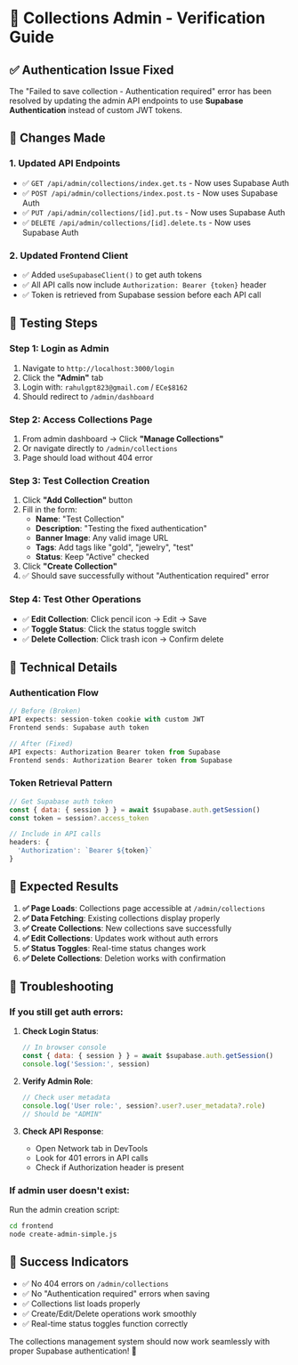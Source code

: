 # 🔧 Collections Admin - Verification Guide

## ✅ Authentication Issue Fixed

The "Failed to save collection - Authentication required" error has been resolved by updating the admin API endpoints to use **Supabase Authentication** instead of custom JWT tokens.

## 🔄 Changes Made

### 1. **Updated API Endpoints**
- ✅ `GET /api/admin/collections/index.get.ts` - Now uses Supabase Auth
- ✅ `POST /api/admin/collections/index.post.ts` - Now uses Supabase Auth  
- ✅ `PUT /api/admin/collections/[id].put.ts` - Now uses Supabase Auth
- ✅ `DELETE /api/admin/collections/[id].delete.ts` - Now uses Supabase Auth

### 2. **Updated Frontend Client**
- ✅ Added `useSupabaseClient()` to get auth tokens
- ✅ All API calls now include `Authorization: Bearer {token}` header
- ✅ Token is retrieved from Supabase session before each API call

## 🧪 Testing Steps

### **Step 1: Login as Admin**
1. Navigate to `http://localhost:3000/login`
2. Click the **"Admin"** tab
3. Login with: `rahulgpt823@gmail.com` / `ECe$8162`
4. Should redirect to `/admin/dashboard`

### **Step 2: Access Collections Page**
1. From admin dashboard → Click **"Manage Collections"**
2. Or navigate directly to `/admin/collections`
3. Page should load without 404 error

### **Step 3: Test Collection Creation**
1. Click **"Add Collection"** button
2. Fill in the form:
   - **Name**: "Test Collection"
   - **Description**: "Testing the fixed authentication"
   - **Banner Image**: Any valid image URL
   - **Tags**: Add tags like "gold", "jewelry", "test"
   - **Status**: Keep "Active" checked
3. Click **"Create Collection"**
4. ✅ Should save successfully without "Authentication required" error

### **Step 4: Test Other Operations**
- ✅ **Edit Collection**: Click pencil icon → Edit → Save
- ✅ **Toggle Status**: Click the status toggle switch
- ✅ **Delete Collection**: Click trash icon → Confirm delete

## 🔧 Technical Details

### **Authentication Flow**
```javascript
// Before (Broken)
API expects: session-token cookie with custom JWT
Frontend sends: Supabase auth token

// After (Fixed)  
API expects: Authorization Bearer token from Supabase
Frontend sends: Authorization Bearer token from Supabase
```

### **Token Retrieval Pattern**
```javascript
// Get Supabase auth token
const { data: { session } } = await $supabase.auth.getSession()
const token = session?.access_token

// Include in API calls
headers: {
  'Authorization': `Bearer ${token}`
}
```

## 🎯 Expected Results

1. **✅ Page Loads**: Collections page accessible at `/admin/collections`
2. **✅ Data Fetching**: Existing collections display properly  
3. **✅ Create Collections**: New collections save successfully
4. **✅ Edit Collections**: Updates work without auth errors
5. **✅ Status Toggles**: Real-time status changes work
6. **✅ Delete Collections**: Deletion works with confirmation

## 🐛 Troubleshooting

### **If you still get auth errors:**

1. **Check Login Status**:
   ```javascript
   // In browser console
   const { data: { session } } = await $supabase.auth.getSession()
   console.log('Session:', session)
   ```

2. **Verify Admin Role**:
   ```javascript
   // Check user metadata
   console.log('User role:', session?.user?.user_metadata?.role)
   // Should be "ADMIN"
   ```

3. **Check API Response**:
   - Open Network tab in DevTools
   - Look for 401 errors in API calls
   - Check if Authorization header is present

### **If admin user doesn't exist:**
Run the admin creation script:
```bash
cd frontend
node create-admin-simple.js
```

## 🎉 Success Indicators

- ✅ No 404 errors on `/admin/collections`
- ✅ No "Authentication required" errors when saving
- ✅ Collections list loads properly
- ✅ Create/Edit/Delete operations work smoothly
- ✅ Real-time status toggles function correctly

The collections management system should now work seamlessly with proper Supabase authentication! 🚀 